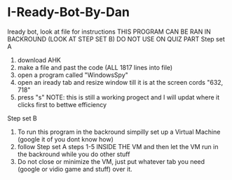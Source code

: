# I-Ready-Bot-By-Dan
Iready bot, look at file for instructions
THIS PROGRAM CAN BE RAN IN BACKROUND (LOOK AT STEP SET B)
DO NOT USE ON QUIZ PART
Step set A
1. download AHK
2. make a file and past the code (ALL 1817 lines into file)
3. open a program called "WindowsSpy"
4. open an iready tab and resize window till it is at the screen cords "632, 718"
5. press "s"
NOTE: this is still a working progect and I will updat where it clicks first to bettwe efficiency

Step set B
1. To run this program in the backround simpilly set up a Virtual Machine (google it of you dont know how)
2. follow Step set A steps 1-5 INSIDE THE VM and then let the VM run in the backround while you do other stuff
3. Do not close or minimize the VM, just put whatever tab you need (google or vidio game and stuff) over it.
